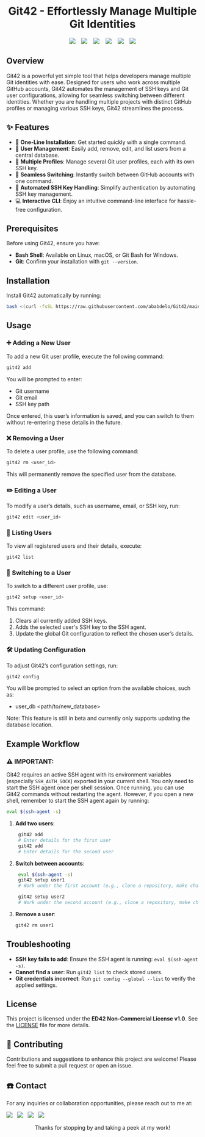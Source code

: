 <h1 align="center">
Git42 - Effortlessly Manage Multiple Git Identities
</h1>

<p align="center">
  <img src="https://img.shields.io/github/last-commit/ababdelo/Git42?style=flat-square" /> &nbsp;&nbsp;
  <img src="https://img.shields.io/github/commit-activity/m/ababdelo/Git42?style=flat-square" /> &nbsp;&nbsp;
  <img src="https://img.shields.io/github/followers/ababdelo" /> &nbsp;&nbsp;
  <img src="https://api.visitorbadge.io/api/visitors?path=https%3A%2F%2Fgithub.com%2Fababdelo%2FGit42&label=Repository%20Visits&countColor=%230c7ebe&style=flat&labelStyle=none"/> &nbsp;&nbsp;
  <img src="https://img.shields.io/github/stars/ababdelo/Git42" /> &nbsp;&nbsp;
  <img src="https://img.shields.io/github/contributors/ababdelo/Git42?style=flat-square" />
</p>

## Overview

Git42 is a powerful yet simple tool that helps developers manage multiple Git identities with ease. Designed for users who work across multiple GitHub accounts, Git42 automates the management of SSH keys and Git user configurations, allowing for seamless switching between different identities. Whether you are handling multiple projects with distinct GitHub profiles or managing various SSH keys, Git42 streamlines the process.

## ✨ Features

- 🚀 **One-Line Installation**: Get started quickly with a single command.
- 👥 **User Management**: Easily add, remove, edit, and list users from a central database.
- 🔑 **Multiple Profiles**: Manage several Git user profiles, each with its own SSH key.
- 🔄 **Seamless Switching**: Instantly switch between GitHub accounts with one command.
- 🤖 **Automated SSH Key Handling**: Simplify authentication by automating SSH key management.
- 💻 **Interactive CLI**: Enjoy an intuitive command-line interface for hassle-free configuration.

## Prerequisites

Before using Git42, ensure you have:

- **Bash Shell**: Available on Linux, macOS, or Git Bash for Windows.
- **Git**: Confirm your installation with `git --version`.

## Installation

Install Git42 automatically by running:

```bash
bash <(curl -fsSL https://raw.githubusercontent.com/ababdelo/Git42/main/install.sh)
```

## Usage

### ➕ Adding a New User

To add a new Git user profile, execute the following command:

```bash
git42 add
```

You will be prompted to enter:

- Git username
- Git email
- SSH key path

Once entered, this user’s information is saved, and you can switch to them without re-entering these details in the future.

### ❌ Removing a User

To delete a user profile, use the following command:

```bash
git42 rm <user_id>
```

This will permanently remove the specified user from the database.

### ✏️ Editing a User

To modify a user’s details, such as username, email, or SSH key, run:

```bash
git42 edit <user_id>
```

### 📑 Listing Users

To view all registered users and their details, execute:

```bash
git42 list
```

### 🔄️ Switching to a User

To switch to a different user profile, use:

```bash
git42 setup <user_id>
```

This command:

1. Clears all currently added SSH keys.
2. Adds the selected user's SSH key to the SSH agent.
3. Update the global Git configuration to reflect the chosen user’s details.

### 🛠️ Updating Configuration

To adjust Git42’s configuration settings, run:

```bash
git42 config 
```

You will be prompted to select an option from the available choices, such as:

- user_db <path/to/new_database>

Note: This feature is still in beta and currently only supports updating the database location.

## Example Workflow

### ⚠️ IMPORTANT:
Git42 requires an active SSH agent with its environment variables (especially `SSH_AUTH_SOCK`) exported in your current shell. You only need to start the SSH agent once per shell session. Once running, you can use Git42 commands without restarting the agent. However, if you open a new shell, remember to start the SSH agent again by running:

```bash
eval $(ssh-agent -s)
```

1. **Add two users**:

   ```bash
    git42 add
    # Enter details for the first user
    git42 add
    # Enter details for the second user
   ```

2. **Switch between accounts**:

   ```bash
    eval $(ssh-agent -s)
    git42 setup user1
    # Work under the first account (e.g., clone a repository, make changes, commit, and push).

    git42 setup user2
    # Work under the second account (e.g., clone a repository, make changes, commit, and push).
   ```

3. **Remove a user**:

   ```bash
   git42 rm user1
   ```

## Troubleshooting

- **SSH key fails to add**: Ensure the SSH agent is running: `eval $(ssh-agent -s)`.
- **Cannot find a user**: Run `git42 list` to check stored users.
- **Git credentials incorrect**: Run `git config --global --list` to verify the applied settings.

## License

This project is licensed under the **ED42 Non-Commercial License v1.0**. See the [LICENSE](license.md) file for more details.

## 🤝 Contributing

Contributions and suggestions to enhance this project are welcome! Please feel free to submit a pull request or open an issue.

##  ☎️ Contact

For any inquiries or collaboration opportunities, please reach out to me at:

<p align="center" style="display: inline;">
    <a href="mailto:ababdelo.ed42@gmail.com"> <img src="https://img.shields.io/badge/Gmail-EA4335?style=flat&logo=gmail&logoColor=white"/></a>&nbsp;&nbsp;
    <a href="https://www.linkedin.com/in/ababdelo"> <img src="https://img.shields.io/badge/LinkedIn-0A66C2?style=flat&logo=linkedin&logoColor=white"/></a>&nbsp;&nbsp;
    <a href="https://github.com/ababdelo"> <img src="https://img.shields.io/badge/GitHub-181717?style=flat&logo=github&logoColor=white"/></a>&nbsp;&nbsp;
    <a href="https://www.instagram.com/edunwant42"> <img src="https://img.shields.io/badge/Instagram-E4405F?style=flat&logo=instagram&logoColor=white"/></a>&nbsp;&nbsp;
</p>

<p align="center">Thanks for stopping by and taking a peek at my work!</p>
